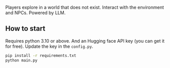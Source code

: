 Players explore in a world that does not exist. Interact with the environment and NPCs. Powered by LLM.

## How to start
Requires python 3.10 or above. And an Hugging face API key (you can get it for free). Update the key in the `config.py`.
```bash
pip install -r requirements.txt
python main.py
```